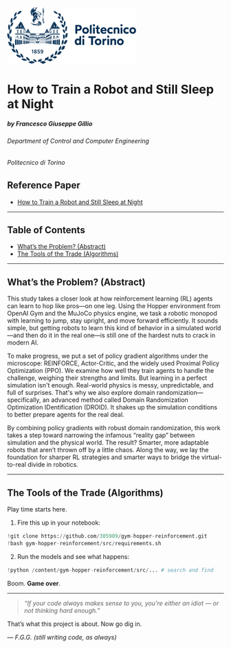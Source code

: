 <img src="docs/logo.png" width="300"/>

# How to Train a Robot and Still Sleep at Night

##### by Francesco Giuseppe Gillio
###### Department of Control and Computer Engineering
###### Politecnico di Torino

## Reference Paper
- [How to Train a Robot and Still Sleep at Night](https://github.com/305909/gym-hopper-reinforcement/blob/main/docs/gym-hopper-reinforcement-ACM.pdf)

---

## Table of Contents

- [What’s the Problem? (Abstract)](#whats-the-problem-abstract)
- [The Tools of the Trade (Algorithms)](#the-tools-of-the-trade-algorithms)

---

## What’s the Problem? (Abstract)

This study takes a closer look at how reinforcement learning (RL) agents can learn to hop like pros—on one leg. Using the Hopper environment from OpenAI Gym and the MuJoCo physics engine, we task a robotic monopod with learning to jump, stay upright, and move forward efficiently. It sounds simple, but getting robots to learn this kind of behavior in a simulated world—and then do it in the real one—is still one of the hardest nuts to crack in modern AI.
    
To make progress, we put a set of policy gradient algorithms under the microscope: REINFORCE, Actor-Critic, and the widely used Proximal Policy Optimization (PPO). We examine how well they train agents to handle the challenge, weighing their strengths and limits. But learning in a perfect simulation isn't enough. Real-world physics is messy, unpredictable, and full of surprises. That's why we also explore domain randomization—specifically, an advanced method called Domain Randomization Optimization IDentification (DROID). It shakes up the simulation conditions to better prepare agents for the real deal.
    
By combining policy gradients with robust domain randomization, this work takes a step toward narrowing the infamous “reality gap” between simulation and the physical world. The result? Smarter, more adaptable robots that aren’t thrown off by a little chaos. Along the way, we lay the foundation for sharper RL strategies and smarter ways to bridge the virtual-to-real divide in robotics.

---

## The Tools of the Trade (Algorithms)

Play time starts here.

1. Fire this up in your notebook:

```python
!git clone https://github.com/305909/gym-hopper-reinforcement.git
!bash gym-hopper-reinforcement/src/requirements.sh
```

2. Run the models and see what happens:

```python
!python /content/gym-hopper-reinforcement/src/... # search and find
```

Boom. **Game over**.

---

> *“If your code always makes sense to you, you're either an idiot — or not thinking hard enough.”*

That’s what this project is about. Now go dig in.

— *F.G.G. (still writing code, as always)*
